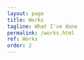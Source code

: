 ```yaml
---
layout: page
title: Works
tagline: What I've done
permalink: /works.html
ref: Works
order: 2
---
```

